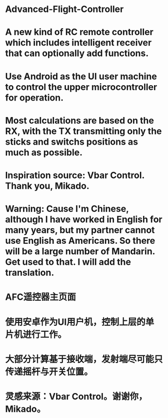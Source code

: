 # Advanced-Flight-Controller
# A new kind of RC remote controller which includes intelligent receiver that can optionally add functions.  
# Use Android as the UI user machine to control the upper microcontroller for operation.
# Most calculations are based on the RX, with the TX transmitting only the sticks and switchs positions as much as possible.
# Inspiration source: Vbar Control. Thank you, Mikado.
# Warning: Cause I'm Chinese, although I have worked in English for many years, but my partner cannot use English as Americans. So there will be a large number of Mandarin. Get used to that. I will add the translation.
# 
# AFC遥控器主页面
# 使用安卓作为UI用户机，控制上层的单片机进行工作。
# 大部分计算基于接收端，发射端尽可能只传递摇杆与开关位置。
# 灵感来源：Vbar Control。谢谢你，Mikado。
